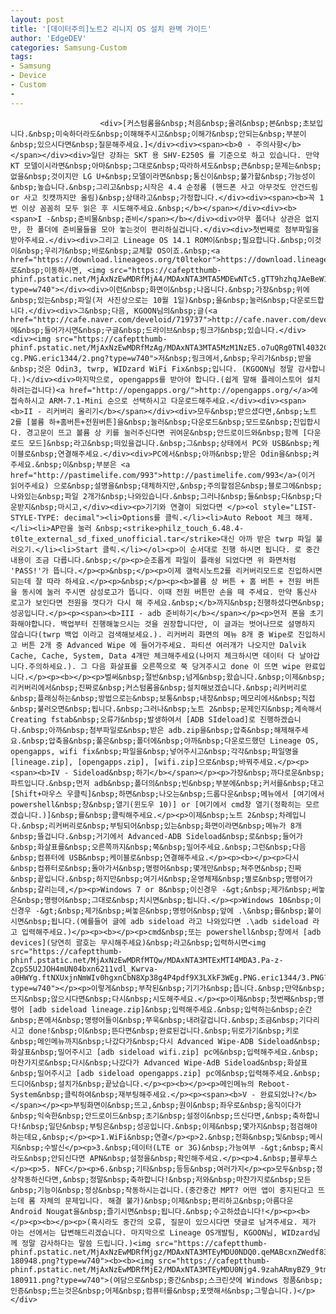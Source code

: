 ```yaml
---
layout: post
title: '[데이터주의]노트2 리니지 OS 설치 완벽 가이드'
author: 'EdgeDEV'
categories: Samsung-Custom
tags:
- Samsung
- Device
- Custom
-
---
```



<script> location.href='https://cafe.naver.com/develoid/748115' ; </script>


















						<div>[커스텀롬을&nbsp;처음&nbsp;올려&nbsp;본&nbsp;초보입니다.&nbsp;미숙하더라도&nbsp;이해해주시고&nbsp;이해가&nbsp;안되는&nbsp;부분이&nbsp;있으시다면&nbsp;질문해주세요.]</div><div><span><b>0 - 주의사항</b></span></div><div>일단 강좌는 SKT 용 SHV-E250S 를 기준으로 하고 있습니다. 만약 KT 모델이시라면&nbsp;아마&nbsp;그대로&nbsp;따라하셔도&nbsp;큰&nbsp;문제는&nbsp;없을&nbsp;것이지만 LG U+&nbsp;모델이라면&nbsp;통신이&nbsp;불가할&nbsp;가능성이&nbsp;높습니다.&nbsp;그리고&nbsp;시작은 4.4 순정롬 (핸드폰 사고 아무것도 안건드림 or 사고 킷캣까지만 올림)&nbsp;상태라고&nbsp;가정합니다.</div><div><span><b>꼭 1번 이상 꼼꼼히 모두 읽은 후 시도해주세요.&nbsp;</b></span></div><div><b><span>I -&nbsp;준비물&nbsp;준비</span></b></div><div>아무 폴더나 상관은 없지만, 한 폴더에 준비물들을 모아 놓는것이 편리하실겁니다.</div><div>첫번째로 첨부파일을 받아주세요.</div><div>그리고 Lineage OS 14.1 ROM이&nbsp;필요합니다.&nbsp;이것이&nbsp;우리가&nbsp;바로&nbsp;교체할 OS이죠.&nbsp;<a href="https://download.lineageos.org/t0ltekor">https://download.lineageos.org/t0ltekor</a>&nbsp;로&nbsp;이동하시면, <img src="https://cafeptthumb-phinf.pstatic.net/MjAxNzEwMDRfMjA4/MDAxNTA3MTA5MDEwNTc5.gTT9hzhqJAeBeW1S_EpiccQOKyJsKBlJoVxwP2vwKakg.Rys8ZNGmfmZxLt9AAtvSW389VtU3Xmzq6QtUJG8cblkg.PNG.eric1344/1.png?type=w740"></div><div>이런&nbsp;화면이&nbsp;나옵니다.&nbsp;가장&nbsp;위에&nbsp;있는&nbsp;파일(저 사진상으로는 10월 1일)&nbsp;을&nbsp;눌러&nbsp;다운로드합니다.</div><div>그&nbsp;다음, KGOON님의&nbsp;글(<a href="http://cafe.naver.com/develoid/719737">http://cafe.naver.com/develoid/719737</a>)&nbsp;에&nbsp;들어가시면&nbsp;구글&nbsp;드라이브&nbsp;링크가&nbsp;있습니다.</div><div><img src="https://cafeptthumb-phinf.pstatic.net/MjAxNzEwMDRfMzAg/MDAxNTA3MTA5MzM1NzE5.o7uQRg0TNl4032Cbvpq8_IwcHWhoGivUqbHYDNjiRHcg.W5onSwHKq6AKMgKO23HFEim7jwbZ7R_kn_WhR4RSe-cg.PNG.eric1344/2.png?type=w740">저&nbsp;링크에서,&nbsp;우리가&nbsp;받을&nbsp;것은 Odin3, twrp, WIDzard WiFi Fix&nbsp;입니다. (KGOON님 정말 감사합니다.)</div><div>마지막으로, opengapps를 받아야 합니다.(쉽게 말해 플레이스토어 설치하려는겁니다)<a href="http://opengapps.org/">http://opengapps.org/</a>에 접속하시고 ARM-7.1-Mini 순으로 선택하시고 다운로드해주세요.</div><div><span><b>II - 리커버리 올리기</b></span></div><div>모두&nbsp;받으셨다면,&nbsp;노트 2를 [볼륨 하+홈버튼+전원버튼]을&nbsp;눌러&nbsp;다운로드&nbsp;모드로&nbsp;진입합시다. 경고문이 뜨고 볼륨 상 키를 눌러주신다면 귀여운&nbsp;안드로이드와&nbsp;함께 [다운로드 모드]&nbsp;라고&nbsp;떠있을겁니다.&nbsp;그&nbsp;상태에서 PC와 USB&nbsp;케이블로&nbsp;연결해주세요.</div><div>PC에서&nbsp;아까&nbsp;받은 Odin을&nbsp;켜주세요.&nbsp;이&nbsp;부분은 <a href="http://pastimelife.com/993">http://pastimelife.com/993</a>(이거 읽어주세요) 으로&nbsp;설명을&nbsp;대체하지만,&nbsp;주의할점은&nbsp;블로그에&nbsp;나와있는&nbsp;파일 2개가&nbsp;나와있습니다.&nbsp;그러나&nbsp;둘&nbsp;다&nbsp;다운받지&nbsp;마시고,</div><div><p>기기와 연결이 되었다면 </p><ol style="LIST-STYLE-TYPE: decimal"><li>Options를 클릭.</li><li>Auto Reboot 체크 해제.</li><li>AP란을 눌러 &nbsp;<strike>philz_touch_6.48.4-t0lte_external_sd_fixed_unofficial.tar</strike>대신 아까 받은 twrp 파일 불러오기.</li><li>Start 클릭.</li></ol><p>이 순서대로 진행 하시면 됩니다. 로 중간 내용이 조금 다릅니다.&nbsp;</p><p>순조롭게 파일이 플래슁 되었다면 위 화면처럼 'PASS!'가 뜹니다.</p><p>&nbsp;</p><p>이제 갤럭시노트2를 리커버리모드로 진입하시면 되는데 잘 따라 하세요.</p><p>&nbsp;</p><p><b>볼륨 상 버튼 + 홈 버튼 + 전원 버튼을 동시에 눌러 주시면 삼성로고가 뜹니다. 이때 전원 버튼만 손을 떼 주세요. 만약 통신사 로고가 보인다면 전원을 껏다가 다시 해 주세요.&nbsp;</b>까지&nbsp;진행하셨다면&nbsp;성공입니다.</p><p><span><b>III - adb 준비하기</b></span></p><p>먼저 폰을 초기화해야합니다. 백업부터 진행해놓으시는 것을 권장합니다만, 이 글과는 벗어나므로 설명하지 않습니다(twrp 백업 이라고 검색해보세요.). 리커버리 화면의 메뉴 8개 중 Wipe로 진입하시고 버튼 2개 중 Advanced Wipe 에 들어가주세요. 파티션 여러개가 나오지만 Dalvik Cache, Cache, System, Data 4개만 체크해주세요(나머지 체크하시면 데이터 다 날아갑니다.주의하세요.). 그 다음 화살표를 오른쪽으로 쭉 당겨주시고 done 이 뜨면 wipe 완료입니다.</p><p><b></p><p>벌써&nbsp;절반&nbsp;넘게&nbsp;왔습니다.&nbsp;이제&nbsp;리커버리에서&nbsp;진짜로&nbsp;커스텀롬을&nbsp;설치해보겠습니다.&nbsp;리커버리로&nbsp;플래싱하는&nbsp;방법으로는&nbsp;보통&nbsp;내장&nbsp;메모리에서&nbsp;직접&nbsp;불러오면&nbsp;됩니다.&nbsp;그러나&nbsp;노트 2&nbsp;문제인지&nbsp;계속해서 Creating fstab&nbsp;오류가&nbsp;발생하여서 [ADB SIdeload]로 진행하겠습니다.&nbsp;아까&nbsp;첨부파일로&nbsp;받은 adb.zip을&nbsp;압축&nbsp;해제해주세요.&nbsp;압축을&nbsp;풀은&nbsp;폴더에&nbsp;아까&nbsp;다운로드했던 Lineage OS, opengapps, wifi fix&nbsp;파일을&nbsp;넣어주시고&nbsp;각각&nbsp;파일명을 [lineage.zip], [opengapps.zip], [wifi.zip]으로&nbsp;바꿔주세요.</p><p><span><b>IV - Sideload&nbsp;하기</b></span></p><p>가장&nbsp;까다로운&nbsp;파트입니다.&nbsp;먼저 adb&nbsp;폴더의&nbsp;빈&nbsp;부분에&nbsp;커서를&nbsp;대고 [Shift+마우스 우클릭]&nbsp;하면&nbsp;나오는&nbsp;드롭다운&nbsp;메뉴에서 [여기에서 powershell&nbsp;창&nbsp;열기(윈도우 10)] or [여기에서 cmd창 열기(정확히는 모르겠습니다.)]&nbsp;를&nbsp;클릭해주세요.</p><p>이제&nbsp;노트 2&nbsp;차례입니다.&nbsp;리커버리로&nbsp;부팅되어&nbsp;있는&nbsp;화면이라면&nbsp;메뉴가 8개&nbsp;뜰겁니다.&nbsp;거기에서 Advanced-ADB Sideload&nbsp;로&nbsp;들어가&nbsp;화살표를&nbsp;오른쪽까지&nbsp;쭉&nbsp;밀어주세요.&nbsp;그런&nbsp;다음&nbsp;컴퓨터에 USB&nbsp;케이블로&nbsp;연결해주세요.</p><p><b></p><p>다시&nbsp;컴퓨터로&nbsp;돌아가서&nbsp;명령어&nbsp;몇개만&nbsp;쳐주면&nbsp;진짜&nbsp;끝입니다.&nbsp;하지만&nbsp;여기서&nbsp;운영체제&nbsp;별로&nbsp;명령어가&nbsp;갈리는데,</p><p>Windows 7 or 8&nbsp;이신경우 -&gt;&nbsp;제가&nbsp;써놓은&nbsp;명령어&nbsp;그대로&nbsp;치시면&nbsp;됩니다.</p><p>Windows 10&nbsp;이신경우 -&gt;&nbsp;제가&nbsp;써놓은&nbsp;명령어&nbsp;앞에 .\&nbsp;를&nbsp;붙이시면&nbsp;됩니다.(예를들어 글에 adb sideload 라고 나와있다면 .\adb sideload 라고 입력해주세요.)</p><p><b></p><p>cmd&nbsp;또는 powershell&nbsp;창에서 [adb devices](당연히 괄호는 무시해주세요)&nbsp;라고&nbsp;입력하시면<img src="https://cafeptthumb-phinf.pstatic.net/MjAxNzEwMDRfMTQw/MDAxNTA3MTExMTI4MDA3.Pa-z-ZcpS5U2JOH4mUN04bxn6211vdl_Kwrva-a0HWYg.ftNXUxjnNmWIv0hgxnCbN8Xp38g4P4pdf9X3LXkF3WEg.PNG.eric1344/3.PNG?type=w740"></p><p>이렇게&nbsp;부착된&nbsp;기기가&nbsp;뜹니다.&nbsp;만약&nbsp;뜨지&nbsp;않으시다면&nbsp;다시&nbsp;시도해주세요.</p><p>이제&nbsp;첫번째&nbsp;명령어 [adb sideload lineage.zip]&nbsp;입력해주세요.&nbsp;입력하는&nbsp;순간&nbsp;폰에서&nbsp;명령어들이&nbsp;쭈욱&nbsp;내려갈겁니다.&nbsp;조금&nbsp;기다리시고 done!&nbsp;이&nbsp;뜬다면&nbsp;완료된겁니다.&nbsp;뒤로가기&nbsp;키로&nbsp;메인메뉴까지&nbsp;나갔다가&nbsp;다시 Advanced Wipe-ADB Sideload&nbsp;화살표&nbsp;밀어주시고 [adb sideload wifi.zip] pc에&nbsp;입력해주세요.&nbsp;마찬가지로&nbsp;다시&nbsp;나갔다가 Advanced Wipe-AdB Sideload&nbsp;화살표&nbsp;밀어주시고 [adb sideload opengapps.zip] pc에&nbsp;입력해주세요.&nbsp;드디어&nbsp;설치가&nbsp;끝났습니다.</p><p><b></p><p>메인메뉴의 Reboot-System&nbsp;클릭하여&nbsp;재부팅해주세요.</p><p><span><b>V - 완료되었나?</b></span></p><p>부팅화면이&nbsp;뜨고,&nbsp;원이&nbsp;좌우로&nbsp;움직이다가&nbsp;익숙한&nbsp;안드로이드&nbsp;초기&nbsp;설정이&nbsp;뜨신다면,&nbsp;축하합니다!&nbsp;일단&nbsp;부팅은&nbsp;성공입니다.&nbsp;이제&nbsp;몇가지&nbsp;점검해야 하는데요,&nbsp;</p><p>1.WiFi&nbsp;연결</p><p>2.&nbsp;전화&nbsp;및&nbsp;메시지&nbsp;수발신</p><p>3.&nbsp;데이터(LTE or 3G)&nbsp;가능여부 -&gt;&nbsp;혹시라도&nbsp;안되신다면 APN&nbsp;설정을&nbsp;확인해주세요.</p><p>4.&nbsp;블루투스</p><p>5. NFC</p><p>6.&nbsp;기타&nbsp;등등&nbsp;여러가지</p><p>모두&nbsp;정상작동하신다면,&nbsp;정말&nbsp;축하합니다!&nbsp;저와&nbsp;마찬가지로&nbsp;모든&nbsp;기능이&nbsp;정상&nbsp;작동하시는겁니다.(중간중간 MPT? 어떤 앱이 중지된다고 뜨는데 롬 자체의 문제입니다. 해결 불가)&nbsp;이제&nbsp;편리하고&nbsp;아름다운 Android Nougat을&nbsp;즐기시면&nbsp;됩니다.&nbsp;수고하셨습니다!</p><p><b></p><p><b></p><p>(혹시라도 중간의 오류, 질문이 있으시다면 댓글로 남겨주세요. 제가 아는 선에서는 답변해드리겠습니다. 마지막으로 Lineage OS개발팀, KGOON님, WIDzard님께 정말 감사하다는 말씀 드립니다.)<img src="https://cafeptthumb-phinf.pstatic.net/MjAxNzEwMDRfMjgz/MDAxNTA3MTEyMDU0NDQ0.qeMABcxnZWedf83JtPffGuPse9cTTk4jZ8w5hWSRFQgg.BbjeFoxBXscc2sqRjvaDtGPEPh5wLd7kT5JJ09NpbUkg.PNG.eric1344/Screenshot_20171004-180948.png?type=w740"><b><b><img src="https://cafeptthumb-phinf.pstatic.net/MjAxNzEwMDRfMjE2/MDAxNTA3MTEyMDU0Njg4.9zahARmyBZ9_9tmTlhBiVobLhfjeiIGTZLsMwR0QYTsg.NaTXqkUE0sQJ_GUXlZj6bioiC1AbJ8LgfepMl4IKSnAg.PNG.eric1344/Screenshot_20171004-180911.png?type=w740">(여담으로&nbsp;중간&nbsp;스크린샷에 Windows 정품&nbsp;인증&nbsp;뜨는것은&nbsp;어제&nbsp;컴퓨터를&nbsp;포맷해서&nbsp;그렇습니다.)</p></div>
